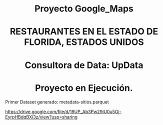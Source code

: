 # <h1 align=center> Proyecto Google_Maps

## <h1 align=center> RESTAURANTES EN EL ESTADO DE FLORIDA, ESTADOS UNIDOS

# <h1 align=center> Consultora de Data: UpData


## <h1 align=center> Proyecto en Ejecución.

Primer Dataset generado: metadata-sitios.parquet

https://drive.google.com/file/d/19UP_Ab3Pw29IU0u5Oj-EyrpHBdqBXi3z/view?usp=sharing
